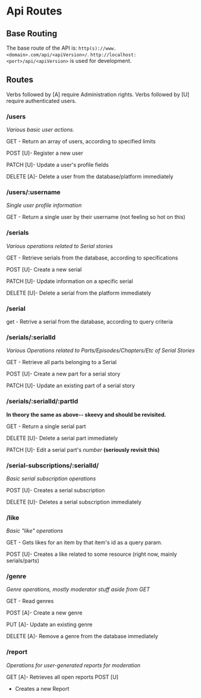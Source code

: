 # Api Routes

## Base Routing

The base route of the API is: `http(s)://www.<domain>.com/api/<apiVersion>/`. `http://localhost:<port>/api/<apiVersion>` is used for development.

## Routes

Verbs followed by [A] require Administration rights. Verbs followed by [U] require authenticated users.

### /users

*Various basic user actions.*

GET - Return an array of users, according to specified limits

POST [U]- Register a new user

PATCH [U]- Update a user's profile fields 

DELETE [A]- Delete a user from the database/platform immediately

### /users/:username

*Single user profile information*

GET - Return a single user by their username (not feeling so hot on this)

### /serials

*Various operations related to Serial stories*

GET - Retrieve serials from the database, according to specifications

POST [U]- Create a new serial

PATCH [U]- Update information on a specific serial

DELETE [U]- Delete a serial from the platform immediately

### /serial

get - Retrive a serial from the database, according to query criteria

### /serials/:serialId

*Various Operations related to Parts/Episodes/Chapters/Etc of Serial Stories*

GET - Retrieve all parts belonging to a Serial 

POST [U]- Create a new part for a serial story

PATCH [U]- Update an existing part of a serial story

### /serials/:serialId/:partId

**In theory the same as above-- skeevy and should be revisited.**

GET - Return a single serial part

DELETE [U]- Delete a serial part immediately

PATCH [U]- Edit a serial part's *number* **(seriously revisit this)**

###  /serial-subscriptions/:serialId/

*Basic serial subscription operations*

POST [U]- Creates a serial subscription

DELETE [U]- Deletes a serial subscription immediately

### /like

*Basic "like" operations*

GET - Gets likes for an item by that item's id as a query param.

POST [U]- Creates a like related to some resource (right now, mainly serials/parts)

### /genre

*Genre operations, mostly moderator stuff aside from GET*

GET - Read genres

POST [A]- Create a new genre

PUT [A]- Update an existing genre

DELETE [A]- Remove a genre from the database immediately

### /report

*Operations for user-generated reports for moderation*

GET [A]- Retrieves all open reports 
POST [U]
- Creates a new Report